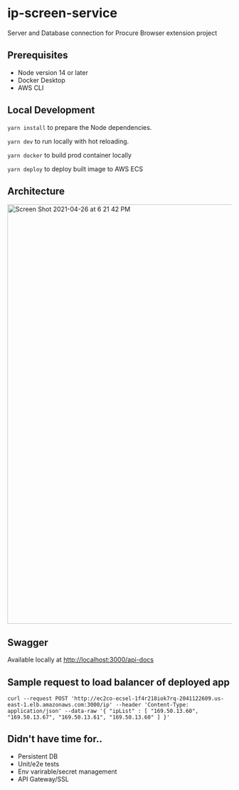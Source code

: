 # ip-screen-service

Server and Database connection for Procure Browser extension project

## Prerequisites

- Node version 14 or later
- Docker Desktop
- AWS CLI

## Local Development

`yarn install` to prepare the Node dependencies.

`yarn dev` to run locally with hot reloading.

`yarn docker` to build prod container locally

`yarn deploy` to deploy built image to AWS ECS

## Architecture
<img width="940" alt="Screen Shot 2021-04-26 at 6 21 42 PM" src="https://user-images.githubusercontent.com/13711827/116162881-4664b680-a6bc-11eb-90e8-e1243838a167.png">

## Swagger
Available locally at [http://localhost:3000/api-docs](http://localhost:3000/api-docs)
## Sample request to load balancer of deployed app
`curl --request POST 'http://ec2co-ecsel-1f4r218iok7rq-2041122609.us-east-1.elb.amazonaws.com:3000/ip' --header 'Content-Type: application/json' --data-raw '{
    "ipList" : [
        "169.50.13.60",
        "169.50.13.67",
        "169.50.13.61",
        "169.50.13.60"
    ]
}'`

## Didn't have time for..
- Persistent DB
- Unit/e2e tests
- Env varirable/secret management
- API Gateway/SSL
